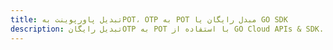 ---title: تبدیل پاورپوینت بهPOT، OTP به POT مبدل رایگان یا GO SDKdescription: تبدیل رایگانOTP به POT با استفاده از GO Cloud APIs & SDK. همچنین اسناد Microsoft PowerPoint را در Cloud ایجاد، ویرایش و رندر کنید.---